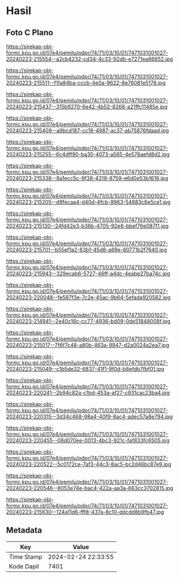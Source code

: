 # Hasil

## Foto C Plano

https://sirekap-obj-formc.kpu.go.id/07e4/pemilu/pdpr/74/71/03/10/01/7471031001027-20240223-215554--a2cb4232-cd34-4c33-92db-e7271ea66652.jpg

https://sirekap-obj-formc.kpu.go.id/07e4/pemilu/pdpr/74/71/03/10/01/7471031001027-20240223-215511--f1fa84ba-cccb-4e0a-9622-8e76081e5178.jpg

https://sirekap-obj-formc.kpu.go.id/07e4/pemilu/pdpr/74/71/03/10/01/7471031001027-20240223-215437--315b9270-6e42-4b52-8268-a21ffc11485e.jpg

https://sirekap-obj-formc.kpu.go.id/07e4/pemilu/pdpr/74/71/03/10/01/7471031001027-20240223-215409--a9bcd187-cc18-4987-ac37-ab75876fdaad.jpg

https://sirekap-obj-formc.kpu.go.id/07e4/pemilu/pdpr/74/71/03/10/01/7471031001027-20240223-215255--6c4dff90-ba35-4073-a565-4e576aefd8d2.jpg

https://sirekap-obj-formc.kpu.go.id/07e4/pemilu/pdpr/74/71/03/10/01/7471031001027-20240223-215338--8a1ecc5c-9f38-4318-8759-e6d0e53b1616.jpg

https://sirekap-obj-formc.kpu.go.id/07e4/pemilu/pdpr/74/71/03/10/01/7471031001027-20240223-215205--d9fecaa4-d40d-4fcb-9963-54883c6e5ce1.jpg

https://sirekap-obj-formc.kpu.go.id/07e4/pemilu/pdpr/74/71/03/10/01/7471031001027-20240223-215130--24fd42e3-b36b-4705-92e8-bbef76e087f1.jpg

https://sirekap-obj-formc.kpu.go.id/07e4/pemilu/pdpr/74/71/03/10/01/7471031001027-20240223-215701--b55ef1a2-63b1-45d8-a69e-60771b2f7640.jpg

https://sirekap-obj-formc.kpu.go.id/07e4/pemilu/pdpr/74/71/03/10/01/7471031001027-20240223-215943--329ecab6-5727-46ff-a4dc-4eabe27ba74c.jpg

https://sirekap-obj-formc.kpu.go.id/07e4/pemilu/pdpr/74/71/03/10/01/7471031001027-20240223-220048--fe587f3e-7c2e-45ac-9b64-5efada920582.jpg

https://sirekap-obj-formc.kpu.go.id/07e4/pemilu/pdpr/74/71/03/10/01/7471031001027-20240223-214941--2e40c16c-cc77-4936-bd09-0de51848008f.jpg

https://sirekap-obj-formc.kpu.go.id/07e4/pemilu/pdpr/74/71/03/10/01/7471031001027-20240223-215017--7f6f7c48-a80b-463a-9947-d2a0024a2ea7.jpg

https://sirekap-obj-formc.kpu.go.id/07e4/pemilu/pdpr/74/71/03/10/01/7471031001027-20240223-215049--c1b5de32-6837-41f1-9f0d-b8efdb7fbf01.jpg

https://sirekap-obj-formc.kpu.go.id/07e4/pemilu/pdpr/74/71/03/10/01/7471031001027-20240223-220241--2b94c82a-c1bd-453a-af27-c931cac23ba4.jpg

https://sirekap-obj-formc.kpu.go.id/07e4/pemilu/pdpr/74/71/03/10/01/7471031001027-20240223-220315--3d34c468-98a4-40f9-8ac4-adec57a8e794.jpg

https://sirekap-obj-formc.kpu.go.id/07e4/pemilu/pdpr/74/71/03/10/01/7471031001027-20240223-220455--08d070ee-0013-4bc3-921c-faf833fc6505.jpg

https://sirekap-obj-formc.kpu.go.id/07e4/pemilu/pdpr/74/71/03/10/01/7471031001027-20240223-220522--5c0172ce-7af3-44c3-8ac5-bc2d46bc87e9.jpg

https://sirekap-obj-formc.kpu.go.id/07e4/pemilu/pdpr/74/71/03/10/01/7471031001027-20240223-220546--8053e74e-bac4-422a-aa3a-663cc3702815.jpg

https://sirekap-obj-formc.kpu.go.id/07e4/pemilu/pdpr/74/71/03/10/01/7471031001027-20240223-215630--124a11d6-fff8-437a-8c10-ddcdd8b9fb47.jpg


## Metadata

| Key        | Value               |
| ---------- | ------------------- |
| Time Stamp | 2024-02-24 22:33:55 |
| Kode Dapil | 7401                |



